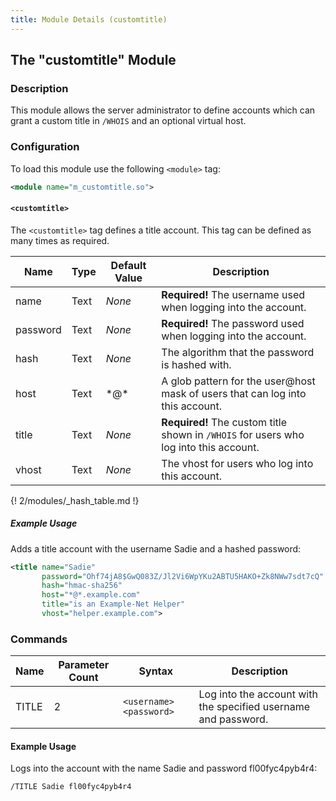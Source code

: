 ```yaml
---
title: Module Details (customtitle)
---
```


## The "customtitle" Module

### Description

This module allows the server administrator to define accounts which can grant a custom title in `/WHOIS` and an optional virtual host.

### Configuration

To load this module use the following `<module>` tag:

```xml
<module name="m_customtitle.so">
```

#### `<customtitle>`

The `<customtitle>` tag defines a title account. This tag can be defined as many times as required.

Name      | Type | Default Value | Description
--------- | ---- | ------------- | -----------
name      | Text | *None*        | **Required!** The username used when logging into the account.
password  | Text | *None*        | **Required!** The password used when logging into the account.
hash      | Text | *None*        | The algorithm that the password is hashed with.
host      | Text | \*@\*         | A glob pattern for the user@host mask of users that can log into this account.
title     | Text | *None*        | **Required!** The custom title shown in `/WHOIS` for users who log into this account.
vhost     | Text | *None*        | The vhost for users who log into this account.

{! 2/modules/_hash_table.md !}

##### Example Usage

Adds a title account with the username Sadie and a hashed password:

```xml
<title name="Sadie"
       password="Ohf74jA8$GwQ083Z/Jl2Vi6WpYKu2ABTU5HAKO+Zk8NWw7sdt7cQ"
       hash="hmac-sha256"
       host="*@*.example.com"
       title="is an Example-Net Helper"
       vhost="helper.example.com">
```

### Commands

Name  | Parameter Count | Syntax                  | Description
----- | --------------- | ----------------------- | -----------
TITLE | 2               | `<username> <password>` | Log into the account with the specified username and password.

#### Example Usage

Logs into the account with the name Sadie and password fl00fyc4pyb4r4:

```plaintext
/TITLE Sadie fl00fyc4pyb4r4
```
